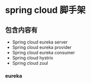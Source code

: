 # spring cloud 脚手架

## 包含内容有

* Spring cloud eureka server
* Spring cloud eureka provider
* Spring cloud eureka consumer
* Spring cloud hystrix
* Spring cloud zuul

### eureka